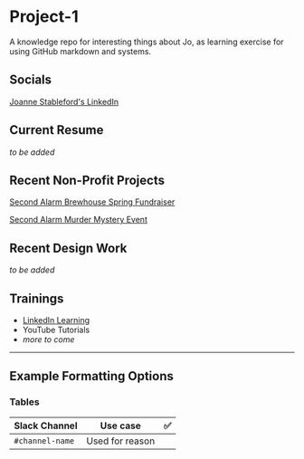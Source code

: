 # Project-1
A knowledge repo for interesting things about Jo, as learning exercise for using GitHub markdown and systems.

## Socials
[Joanne Stableford's LinkedIn](www.linkedin.com/in/joanne-stableford)

## Current Resume
*to be added*

## Recent Non-Profit Projects
[Second Alarm Brewhouse Spring Fundraiser](https://docs.google.com/forms/d/14HXDz1LP6a0LRMhfRIkbXAAjbK6l7qwjUoEGP_tCB20/viewform?edit_requested=true)

[Second Alarm Murder Mystery Event](https://www.eventbrite.com/e/date-night-at-the-speakeasy-murder-mystery-fundraiser-tickets-387770621367?fbclid=IwAR1oWJJ8VZClN6n3UXZ_pXA--PEORRU_4k3cvkNmQ6E6QqIHIl75nFgcsPQ)

## Recent Design Work
*to be added*

## Trainings
- [LinkedIn Learning](linkedin.com)
- YouTube Tutorials
- *more to come*

---

## Example Formatting Options

### Tables
| Slack Channel | Use case         |:white_check_mark:|
| ----           |-----------      |---|
|`#channel-name` | Used for reason |   |
